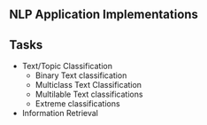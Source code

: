 ## NLP Application Implementations

## Tasks

- Text/Topic Classification
  - Binary Text classification
  - Multiclass Text Classification
  - Multilable Text classifications
  - Extreme classifications
- Information Retrieval
